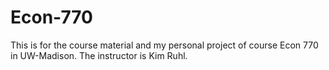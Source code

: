 # Econ-770
This is for the course material and my personal project of course Econ 770 in UW-Madison. The instructor is Kim Ruhl. 
